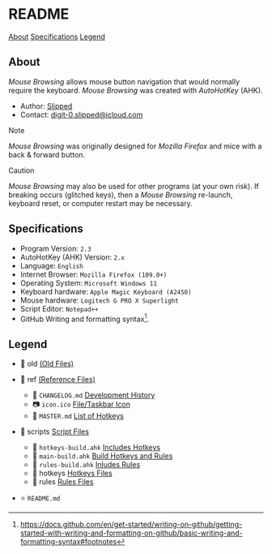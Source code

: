 # README

[About](:star:)
[Specifications]()
[Legend]()

## About

  _Mouse Browsing_ allows mouse button navigation that would normally require the keyboard. _Mouse Browsing_ was created with _AutoHotKey_ (AHK).

- Author: [Slipped](https://github.com/0slipped)
- Contact: <digit-0.slipped@icloud.com>

> [!NOTE]
> _Mouse Browsing_ was originally designed for _Mozilla Firefox_ and mice with a back & forward button.

> [!CAUTION]
> _Mouse Browsing_ may also be used for other programs (at your own risk). If breaking occurs (glitched keys), then a _Mouse Browsing_ re-launch, keyboard reset, or computer restart may be necessary.

## Specifications

- Program Version: `2.3`
- AutoHotKey (AHK) Version: `2.x`
- Language: `English`
- Internet Browser: `Mozilla Firefox (109.0+)`
- Operating System: `Microsoft Windows 11`
- Keyboard hardware: `Apple Magic Keyboard (A2450)`
- Mouse hardware: `Logitech G PRO X Superlight`
- Script Editor: `Notepad++`
- GitHub Writing and formatting syntax[^1].

## Legend

- :file_folder: old [(Old Files)](old) 

- :file_folder: ref [(Reference Files)](ref)
	- :memo: `CHANGELOG.md` [Development History](ref/CHANGELOG.md)
	- :camera: `icon.ico` [File/Taskbar Icon](ref/icon.ico)
	- :key: `MASTER.md` [List of Hotkeys](ref/MASTER.md)

- :file_folder: scripts [Script Files](scripts)
	- :page_facing_up: `hotkeys-build.ahk` [Includes Hotkeys](scripts/hotkeys-build.ahk)
	- :page_facing_up: `main-build.ahk` [Build Hotkeys and Rules](scripts/main-build.ahk)
	- :page_facing_up: `rules-build.ahk` [Inludes Rules](scripts/rules-build.ahk)
	- :file_folder: hotkeys [Hotkeys Files](scripts/hotkeys)
	- :file_folder: rules [Rules Files](scripts/rules)

- :star: `README.md`

[^1]: https://docs.github.com/en/get-started/writing-on-github/getting-started-with-writing-and-formatting-on-github/basic-writing-and-formatting-syntax#footnotes

